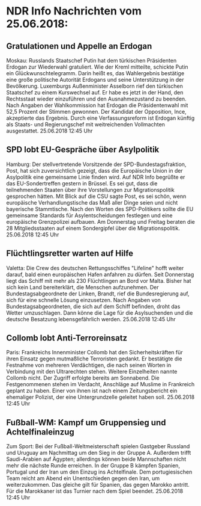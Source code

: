 # NDR Info Nachrichten vom 25.06.2018:


## Gratulationen und Appelle an Erdogan
Moskau:	Russlands Staatschef Putin hat dem türkischen Präsidenten Erdogan zur Wiederwahl gratuliert. Wie der Kreml mitteilte, schickte Putin ein Glückwunschtelegramm. Darin heißt es, das Wahlergebnis bestätige eine große politische Autorität Erdogans und seine Unterstützung in der Bevölkerung. Luxemburgs Außenminister Asselborn rief den türkischen Staatschef zu einem Kurswechsel auf. Er habe es jetzt in der Hand, den Rechtsstaat wieder einzuführen und den Ausnahmezustand zu beenden. Nach Angaben der Wahlkommission hat Erdogan die Präsidentenwahl mit 52,5 Prozent der Stimmen gewonnen. Der Kandidat der Opposition, Ince, akzeptierte das Ergebnis. Durch eine Verfassungsreform ist Erdogan künftig als Staats- und Regierungschef mit weitreichenden Vollmachten ausgestattet. 25.06.2018 12:45 Uhr 

## SPD lobt EU-Gespräche über Asylpolitik
Hamburg: Der stellvertretende Vorsitzende der SPD-Bundestagsfraktion, Post, hat sich zuversichtlich gezeigt, dass die Europäische Union in der Asylpolitik eine gemeinsame Linie finden wird. Auf NDR Info begrüßte er das EU-Sondertreffen gestern in Brüssel. Es sei gut, dass die teilnehmenden Staaten über ihre Vorstellungen zur Migrationspolitik gesprochen hätten. Mit Blick auf die CSU sagte Post, es sei schön, wenn europäische Verhandlungstische das Maß aller Dinge seien und nicht bayerische Stammtische. Nach den Worten des SPD-Politikers sollte die EU gemeinsame Standards für Asylentscheidungen festlegen und eine europäische Grenzpolizei aufbauen. Am Donnerstag und Freitag beraten die 28 Mitgliedsstaaten auf einem Sondergipfel über die Migrationspolitik. 25.06.2018 12:45 Uhr 

## Flüchtlingsretter warten auf Hilfe
Valetta:	Die Crew des deutschen Rettungsschiffes "Lifeline" hofft weiter darauf, bald einen europäischen Hafen anfahren zu dürfen. Seit Donnerstag liegt das Schiff mit mehr als 230 Flüchtlingen an Bord vor Malta. Bisher hat sich kein Land bereiterklärt, die Menschen aufzunehmen. Der Bundestagsabgeordnete der Linken, Brandt, rief die Bundesregierung auf, sich für eine schnelle Lösung einzusetzen. Nach Angaben von Bundestagsabgeordneten, die sich auf dem Schiff befinden, droht das Wetter umzuschlagen. Dann könne die Lage für die Asylsuchenden und die deutsche Besatzung lebensgefährlich werden. 25.06.2018 12:45 Uhr 

## Collomb lobt Anti-Terroreinsatz
Paris: Frankreichs Innenminister Collomb hat den Sicherheitskräften für ihren Einsatz gegen mutmaßliche Terroristen gedankt. Er bestätigte die Festnahme von mehreren Verdächtigen, die nach seinen Worten in Verbindung mit den Ultrarechten stehen. Weitere Einzelheiten nannte Collomb nicht. Der Zugriff erfolgte bereits am Sonnabend. Die Festgenommenen stehen im Verdacht, Anschläge auf Muslime in Frankreich geplant zu haben. Einer von ihnen ist nach einem Zeitungsbericht ein ehemaliger Polizist, der eine Untergrundzelle geleitet haben soll. 25.06.2018 12:45 Uhr 

## Fußball-WM: Kampf um Gruppensieg und Achtelfinaleinzug
Zum Sport: Bei der Fußball-Weltmeisterschaft spielen Gastgeber Russland und Uruguay am Nachmittag um den Sieg in der Gruppe A. Außerdem trifft Saudi-Arabien auf Ägypten; allerdings können beide Mannschaften nicht mehr die nächste Runde erreichen. In der Gruppe B kämpfen Spanien, Portugal und der Iran um den Einzug ins Achtelfinale. Dem portugiesischen Team reicht am Abend ein Unentschieden gegen den Iran, um weiterzukommen. Das gleiche gilt für Spanien, das gegen Marokko antritt. Für die Marokkaner ist das Turnier nach dem Spiel beendet. 25.06.2018 12:45 Uhr 
